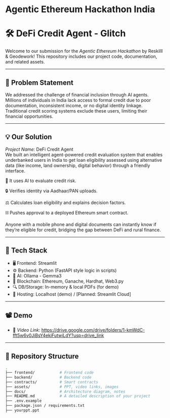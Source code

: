 # Agentic Ethereum Hackathon India

# 🛠 DeFi Credit Agent - Glitch

Welcome to our submission for the *Agentic Ethereum Hackathon* by Reskilll & Geodework! This repository includes our project code, documentation, and related assets.

---

## 📌 Problem Statement
 
We addressed the challenge of financial inclusion through AI agents. Millions of individuals in India lack access to formal credit due to poor documentation, inconsistent income, or no digital identity linkage. Traditional credit scoring systems exclude these users, limiting their financial opportunities.

---

## 💡 Our Solution

*Project Name:* DeFi Credit Agent  
We built an intelligent agent-powered credit evaluation system that enables underbanked users in India to get loan eligibility assessed using alternative data (like income, land ownership, digital behavior) through a friendly interface.

🧠 It uses AI to evaluate credit risk.

🔒 Verifies identity via Aadhaar/PAN uploads.

⚖️ Calculates loan eligibility and explains decision factors.

⛓ Pushes approval to a deployed Ethereum smart contract.

Anyone with a mobile phone and digital documents can instantly know if they’re eligible for credit, bridging the gap between DeFi and rural finance.

---

## 🧱 Tech Stack

- 🖥 Frontend: Streamlit
- ⚙ Backend: Python (FastAPI style logic in scripts)
- 🧠 AI: Ollama - Gemma3
- 🔗 Blockchain: Ethereum, Ganache, Hardhat, Web3.py
- 🔍 DB/Storage: In-memory & local PDFs (for demo)
- 🚀 Hosting: Localhost (demo) / [Planned: Streamlit Cloud]

---

## 📽 Demo

- 🎥 *Video Link*: https://drive.google.com/drive/folders/1-kmWdC-fft5w6v0JiBsY4ekiFutwiLdY?usp=drive_link  

---

## 📂 Repository Structure

```bash
.
├── frontend/           # Frontend code
├── backend/            # Backend code
├── contracts/          # Smart contracts
├── assets/             # PPT, video links, images
├── docs/               # Architecture diagram, notes
├── README.md           # A detailed description of your project
├── .env.example
├── package.json / requirements.txt
├── yourppt.ppt

